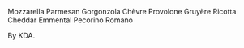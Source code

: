 Mozzarella 
Parmesan 
Gorgonzola 
Chèvre
Provolone 
Gruyère 
Ricotta 
Cheddar
Emmental 
Pecorino Romano


By KDA.